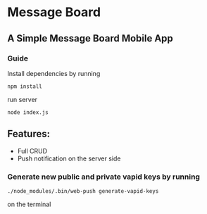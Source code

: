 # Message Board 

## A Simple Message Board Mobile App

### Guide
Install dependencies by running 
```
npm install
```
run server
```
node index.js
```
## Features:
- Full CRUD
- Push notification on the server side

### Generate new public and private vapid keys by running 
```
./node_modules/.bin/web-push generate-vapid-keys
```
on the terminal